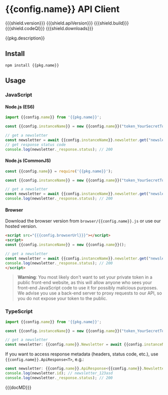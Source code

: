# {{config.name}} API Client

{{{shield.version}}}
{{{shield.apiVersion}}}
{{{shield.build}}}
{{{shield.codeQl}}}
{{{shield.downloads}}}

{{pkg.description}}

## Install
```shell
npm install {{pkg.name}}
```

## Usage
### JavaScript
#### Node.js (ES6)
```js
import {{config.name}} from '{{pkg.name}}';

const {{config.instanceName}} = new {{config.name}}("token_YourSecretToken123");

// get a newsletter
const newsletter = await {{config.instanceName}}.newsletter.get("newsletter_123asd");
// get response status code
console.log(newsletter._response.status); // 200
```

#### Node.js (CommonJS)
```js
const {{config.name}} = require('{{pkg.name}}');

const {{config.instanceName}} = new {{config.name}}("token_YourSecretToken123");

// get a newsletter
const newsletter = await {{config.instanceName}}.newsletter.get("newsletter_123asd");
console.log(newsletter._response.status); // 200
```

#### Browser
Download the browser version from `browser/{{config.name}}.js` or use our hosted version.
```html
<script src="{{{config.browserUrl}}}"></script>
<script>
const {{config.instanceName}} = new {{config.name}}();

// get a newsletter
const newsletter = await {{config.instanceName}}.newsletter.get("newsletter_123asd");
console.log(newsletter._response.status); // 200
</script>
```
> **Warning**: You most likely don't want to set your private token in a public front-end website, as this will allow anyone who sees your front-end JavaScript code to use it for possibly malicious purposes. We advise you use a back-end server to proxy requests to our API, so you do not expose your token to the public.

### TypeScript
```ts
import {{config.name}} from '{{pkg.name}}';

const {{config.instanceName}} = new {{config.name}}("token_YourSecretToken123");

// get a newsletter
const newsletter: {{config.name}}.Newsletter = await {{config.instanceName}}.newsletter.get("newsletter_123asd");
```
If you want to access response metadata (headers, status code, etc.), use `{{config.name}}.ApiResponse<T>`, e.g.:
```ts
const newsletter: {{config.name}}.ApiResponse<{{config.name}}.Newsletter> = await {{config.instanceName}}.newsletter.get("newsletter_123asd");
console.log(newsletter.id); // newsletter_123asd
console.log(newsletter._response.status); // 200
```

{{{docMD}}}
